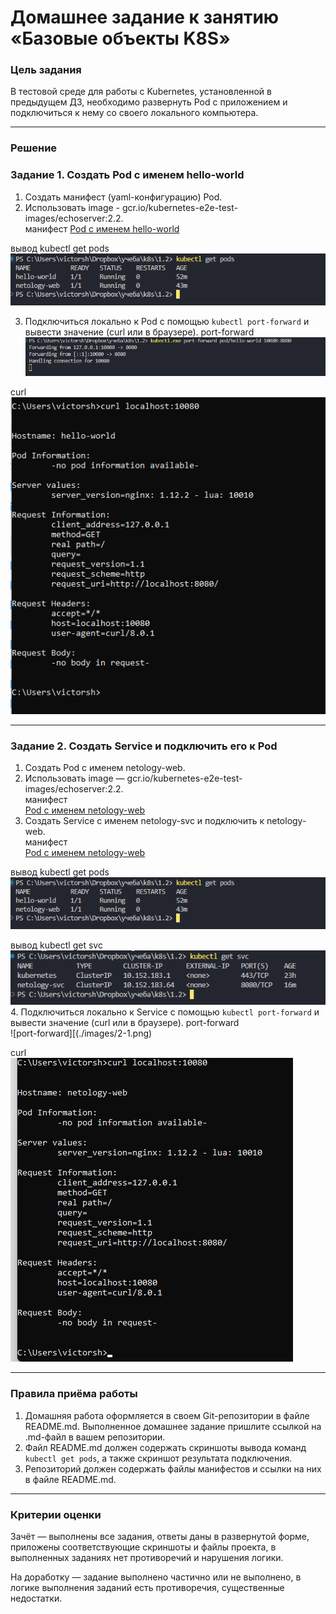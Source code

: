 # Домашнее задание к занятию «Базовые объекты K8S»

### Цель задания

В тестовой среде для работы с Kubernetes, установленной в предыдущем ДЗ, необходимо развернуть Pod с приложением и подключиться к нему со своего локального компьютера. 


------
### Решение

### Задание 1. Создать Pod с именем hello-world

1. Создать манифест (yaml-конфигурацию) Pod.
2. Использовать image - gcr.io/kubernetes-e2e-test-images/echoserver:2.2.  
манифест
[Pod с именем hello-world](./files/hello-world.yaml)  

вывод kubectl get pods  
![kubectl get pods](./images/1-0.png)  

3. Подключиться локально к Pod с помощью `kubectl port-forward` и вывести значение (curl или в браузере).
port-forward  
![port-forward](./images/1-1.png)  

curl  
![curl](./images/1-2.png)  

------

### Задание 2. Создать Service и подключить его к Pod

1. Создать Pod с именем netology-web.
2. Использовать image — gcr.io/kubernetes-e2e-test-images/echoserver:2.2.  
манифест  
[Pod с именем netology-web](./files/netology-web.yaml)  
3. Создать Service с именем netology-svc и подключить к netology-web.  
манифест  
[Pod с именем netology-web](./files/netology-svc.yaml)  

вывод kubectl get pods  
![kubectl get pods](./images/1-0.png)  

вывод kubectl get svc  
![kubectl get pods](./images/2-0.png)    
4. Подключиться локально к Service с помощью `kubectl port-forward` и вывести значение (curl или в браузере).
port-forward  
![port-forward][(./images/2-1.png)  

curl  
![curl](./images/2-2.png)    




------


### Правила приёма работы

1. Домашняя работа оформляется в своем Git-репозитории в файле README.md. Выполненное домашнее задание пришлите ссылкой на .md-файл в вашем репозитории.
2. Файл README.md должен содержать скриншоты вывода команд `kubectl get pods`, а также скриншот результата подключения.
3. Репозиторий должен содержать файлы манифестов и ссылки на них в файле README.md.

------

### Критерии оценки
Зачёт — выполнены все задания, ответы даны в развернутой форме, приложены соответствующие скриншоты и файлы проекта, в выполненных заданиях нет противоречий и нарушения логики.

На доработку — задание выполнено частично или не выполнено, в логике выполнения заданий есть противоречия, существенные недостатки.
